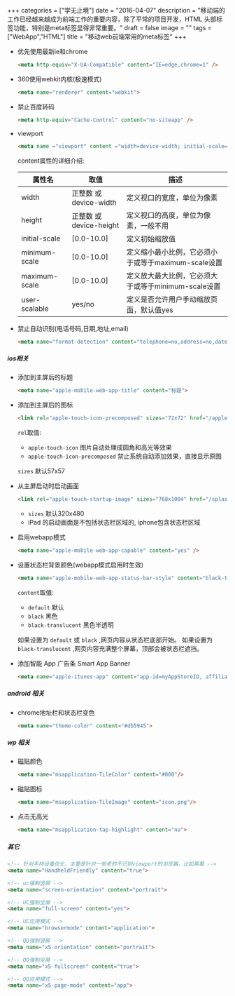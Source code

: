 +++
categories = ["学无止境"]
date = "2016-04-07"
description = "移动端的工作已经越来越成为前端工作的重要内容，除了平常的项目开发，HTML 头部标签功能，特别是meta标签显得非常重要。"
draft = false
image = ""
tags = ["WebApp","HTML"]
title = "移动web前端常用的meta标签"
+++

* 优先使用最新ie和chrome
  ```html
  <meta http-equiv="X-UA-Compatible" content="IE=edge,chrome=1" />
  ```
* 360使用webkit内核(极速模式)
  ```html
  <meta name="renderer" content="webkit">
  ```
* 禁止百度转码
  ```html
  <meta http-equiv="Cache-Control" content="no-siteapp" />
  ```

* viewport
  ```html
  <meta name ="viewport" content ="width=device-width; initial-scale=1.0; maximum-scale=1; user-scalable=no;" />
  ```
  content属性的详细介绍:
  <table class="mdl-data-table mdl-shadow--2dp">
    <thead>
      <tr>
        <th>属性名</th>
        <th>取值</th>
        <th>描述</th>
      </tr>
    </thead>
    <tbody>
      <tr>
        <td>width</td>
        <td>正整数 或 device-width</td>
        <td>定义视口的宽度，单位为像素</td>
      </tr>
      <tr>
        <td>height</td>
        <td>正整数 或 device-height</td>
        <td>定义视口的高度，单位为像素，一般不用</td>
      </tr>
      <tr>
        <td>initial-scale</td>
        <td>[0.0-10.0]</td>
        <td>定义初始缩放值</td>
      </tr>
      <tr>
        <td>minimum-scale</td>
        <td>[0.0-10.0]</td>
        <td>定义缩小最小比例，它必须小于或等于maximum-scale设置</td>
      </tr>
      <tr>
        <td>maximum-scale</td>
        <td>[0.0-10.0]</td>
        <td>定义放大最大比例，它必须大于或等于minimum-scale设置</td>
      </tr>
      <tr>
        <td>user-scalable</td>
        <td>yes/no</td>
        <td>定义是否允许用户手动缩放页面，默认值yes</td>
      </tr>
    </tbody>
  </table>

* 禁止自动识别(电话号码,日期,地址,email)
  ```html
  <meta name="format-detection" content="telephone=no,address=no,date=no,email=no">
  ```


##### ios相关
* 添加到主屏后的标题
  ```html
  <meta name="apple-mobile-web-app-title" content="标题">
  ```
* 添加到主屏后的图标
  ```html
  <link rel="apple-touch-icon-precomposed" sizes="72x72" href="/apple-touch-icon.png" />
  ```
  `rel`取值:
    * `apple-touch-icon` 图片自动处理成圆角和高光等效果
    * `apple-touch-icon-precomposed` 禁止系统自动添加效果，直接显示原图

  `sizes` 默认57x57
* 从主屏启动时启动画面
  ```html
  <link rel="apple-touch-startup-image" sizes="768x1004" href="/splash-screen.png" />
  ```
  * `sizes` 默认320x480
  * iPad 的启动画面是不包括状态栏区域的, iphone包含状态栏区域
* 启用webapp模式
  ```html
  <meta name="apple-mobile-web-app-capable" content="yes" />
  ```
* 设置状态栏背景颜色(webapp模式启用时生效)
  ```html
  <meta name="apple-mobile-web-app-status-bar-style" content="black-translucent" />
  ```
  `content`取值:
  * `default` 默认
  * `black` 黑色
  * `black-translucent` 黑色半透明

  如果设置为 `default` 或 `black` ,网页内容从状态栏底部开始。 如果设置为 `black-translucent` ,网页内容充满整个屏幕，顶部会被状态栏遮挡。
* 添加智能 App 广告条 Smart App Banner
  ```html
  <meta name="apple-itunes-app" content="app-id=myAppStoreID, affiliate-data=myAffiliateData, app-argument=myURL">
  ```

##### android 相关
* chrome地址栏和状态栏变色
  ```html
  <meta name="theme-color" content="#db5945">
  ```

##### wp 相关
* 磁贴颜色
  ```html
  <meta name="msapplication-TileColor" content="#000"/>
  ```
* 磁贴图标
  ```html
  <meta name="msapplication-TileImage" content="icon.png"/>
  ```
* 点击无高光
  ```html
  <meta name="msapplication-tap-highlight" content="no">
  ```

##### 其它
```html
<!-- 针对手持设备优化，主要是针对一些老的不识别viewport的浏览器，比如黑莓 -->
<meta name="HandheldFriendly" content="true">

<!-- uc强制竖屏 -->
<meta name="screen-orientation" content="portrait">

<!-- UC强制全屏 -->
<meta name="full-screen" content="yes">

<!-- UC应用模式 -->
<meta name="browsermode" content="application">

<!-- QQ强制竖屏 -->
<meta name="x5-orientation" content="portrait">

<!-- QQ强制全屏 -->
<meta name="x5-fullscreen" content="true">

<!-- QQ应用模式 -->
<meta name="x5-page-mode" content="app">
```
